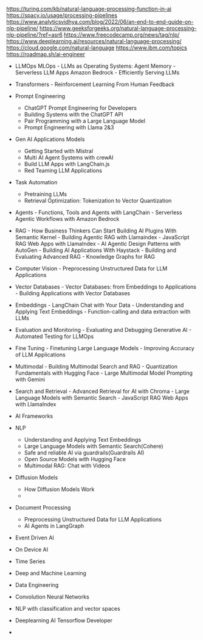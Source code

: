 https://turing.com/kb/natural-language-processing-function-in-ai
https://spacy.io/usage/processing-pipelines
https://www.analyticsvidhya.com/blog/2022/06/an-end-to-end-guide-on-nlp-pipeline/
https://www.geeksforgeeks.org/natural-language-processing-nlp-pipeline/?ref=asr6
https://www.freecodecamp.org/news/tag/nlp/
https://www.deeplearning.ai/resources/natural-language-processing/
https://cloud.google.com/natural-language
https://www.ibm.com/topics
https://roadmap.sh/ai-engineer

- LLMOps MLOps
      - LLMs as Operating Systems: Agent Memory
      - Serverless LLM Apps Amazon Bedrock
      - Efficiently Serving LLMs
- Transformers
      - Reinforcement Learning From Human Feedback
- Prompt Engineering
     - ChatGPT Prompt Engineering for Developers
     - Building Systems with the ChatGPT API
     - Pair Programming with a Large Language Model
     - Prompt Engineering with Llama 2&3
- Gen AI Applications Models
     - Getting Started with Mistral
     - Multi AI Agent Systems with crewAI
     - Build LLM Apps with LangChain.js
     - Red Teaming LLM Applications
- Task Automation
     - Pretraining LLMs
     - Retrieval Optimization: Tokenization to Vector Quantization
- Agents
      - Functions, Tools and Agents with LangChain
      - Serverless Agentic Workflows with Amazon Bedrock
  
- RAG
      - How Business Thinkers Can Start Building AI Plugins With Semantic Kernel
      - Building Agentic RAG with Llamaindex
      - JavaScript RAG Web Apps with LlamaIndex
      - AI Agentic Design Patterns with AutoGen
      - Building AI Applications With Haystack
      - Building and Evaluating Advanced RAG
      - Knowledge Graphs for RAG
- Computer Vision
      - Preprocessing Unstructured Data for LLM Applications
- Vector Databases
       - Vector Databases: from Embeddings to Applications
       - Building Applications with Vector Databases
- Embeddings
       - LangChain Chat with Your Data
       - Understanding and Applying Text Embeddings
       - Function-calling and data extraction with LLMs
- Evaluation and Monitoring
       - Evaluating and Debugging Generative AI
       - Automated Testing for LLMOps
- Fine Tuning
       - Finetuning Large Language Models
       - Improving Accuracy of LLM Applications
- Multimodal
       - Building Multimodal Search and RAG
       - Quantization Fundamentals with Hugging Face
       - Large Multimodal Model Prompting with Gemini
- Search and Retrieval
      - Advanced Retrieval for AI with Chroma
      - Large Language Models with Semantic Search
      - JavaScript RAG Web Apps with LlamaIndex
- AI Frameworks
- NLP
     - Understanding and Applying Text Embeddings
     - Large Language Models with Semantic Search(Cohere)
     - Safe and reliable AI via guardrails(Guardrails AI)
     - Open Source Models with Hugging Face
     - Multimodal RAG: Chat with Videos
  
- Diffusion Models
    - How Diffusion Models Work
    - 
- Document Processing
    - Preprocessing Unstructured Data for LLM Applications
    - AI Agents in LangGraph

- Event Driven AI
- On Device AI
- Time Series
- Deep and Machine Learning
- Data Engineering
- Convolution Neural Networks
- NLP with classification and vector spaces
- Deeplearning AI Tensorflow Developer
- 
